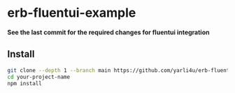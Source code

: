 # erb-fluentui-example

**See the last commit for the required changes for fluentui integration**

## Install

```bash
git clone --depth 1 --branch main https://github.com/yarli4u/erb-fluentui-example.git your-project-name
cd your-project-name
npm install
```
